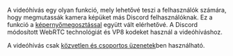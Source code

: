 <!-- TITLE: [HU] Videóhívás -->

A videóhívás egy olyan funkció, mely lehetővé teszi a felhasználók számára, hogy megmutassák kamera képüket más Discord felhasználóknak. Ez a funkció a [képernyőmegosztással](/hu/kepernyomegosztas) együtt vált elérhetővé. A Discord módosított WebRTC technológiát és VP8 kodeket használ a videóhíváshoz.

A videóhívás csak [közvetlen és csoportos üzenetek](/hu/kozvetlen-uzenetek)ben használható.
